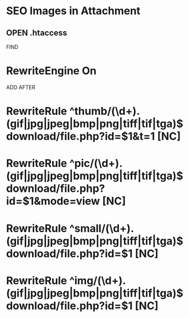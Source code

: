 # SEO Images in Attachment

## OPEN .htaccess

FIND

# RewriteEngine On

ADD AFTER

# RewriteRule ^thumb/(\d+)\.(gif|jpg|jpeg|bmp|png|tiff|tif|tga)$ download/file.php?id=$1&t=1 [NC]

# RewriteRule ^pic/(\d+)\.(gif|jpg|jpeg|bmp|png|tiff|tif|tga)$ download/file.php?id=$1&mode=view [NC]

# RewriteRule ^small/(\d+)\.(gif|jpg|jpeg|bmp|png|tiff|tif|tga)$ download/file.php?id=$1 [NC]

# RewriteRule ^img/(\d+)\.(gif|jpg|jpeg|bmp|png|tiff|tif|tga)$ download/file.php?id=$1 [NC]
